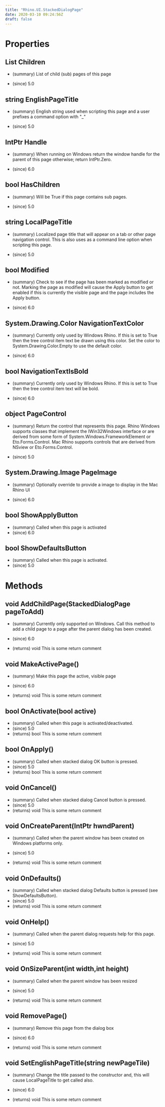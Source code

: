 ```yaml
---
title: "Rhino.UI.StackedDialogPage"
date: 2020-03-10 09:24:56Z
draft: false
---
```


# Properties
## List<StackedDialogPage> Children
- (summary) 
     List of child (sub) pages of this page
     
- (since) 5.0
## string EnglishPageTitle
- (summary) 
     English string used when scripting this page and a user prefixes a
     command option with "_"
     
- (since) 5.0
## IntPtr Handle
- (summary) 
     When running on Windows return the window handle for the parent of this
     page otherwise; return IntPtr.Zero.
     
- (since) 6.0
## bool HasChildren
- (summary) 
     Will be True if this page contains sub pages.
     
- (since) 5.0
## string LocalPageTitle
- (summary) 
     Localized page title that will appear on a tab or other page navigation
     control.  This is also uses as a command line option when scripting
     this page.
     
- (since) 5.0
## bool Modified
- (summary) 
     Check to see if the page has been marked as modified or not.  Marking
     the page as modified will cause the Apply button to get enabled if this
     is currently the visible page and the page includes the Apply button.
     
- (since) 6.0
## System.Drawing.Color NavigationTextColor
- (summary) 
     Currently only used by Windows Rhino.  If this is set to True then the
     tree control item text be drawn using this color.  Set the color to
     System.Drawing.Color.Empty to use the default color.
     
- (since) 6.0
## bool NavigationTextIsBold
- (summary) 
     Currently only used by Windows Rhino.  If this is set to True then the
     tree control item text will be bold.
     
- (since) 6.0
## object PageControl
- (summary) 
     Return the control that represents this page. Rhino Windows supports
     classes that implement the IWin32Windows interface or are derived from
     some form of System.Windows.FrameworkElement or Eto.Forms.Control.  Mac
     Rhino supports controls that are derived from NSview or
     Eto.Forms.Control.
     
- (since) 5.0
## System.Drawing.Image PageImage
- (summary) 
     Optionally override to provide a image to display in 
     the Mac Rhino UI
     
- (since) 6.0
## bool ShowApplyButton
- (summary) Called when this page is activated
- (since) 6.0
## bool ShowDefaultsButton
- (summary) Called when this page is activated.
- (since) 5.0
# Methods
## void AddChildPage(StackedDialogPage pageToAdd)
- (summary) 
     Currently only supported on Windows.  Call this method to add a child
     page to a page after the parent dialog has been created.
     
- (since) 6.0
- (returns) void This is some return comment
## void MakeActivePage()
- (summary) 
     Make this page the active, visible page
     
- (since) 6.0
- (returns) void This is some return comment
## bool OnActivate(bool active)
- (summary) Called when this page is activated/deactivated.
- (since) 5.0
- (returns) bool This is some return comment
## bool OnApply()
- (summary) Called when stacked dialog OK button is pressed.
- (since) 5.0
- (returns) bool This is some return comment
## void OnCancel()
- (summary) Called when stacked dialog Cancel button is pressed.
- (since) 5.0
- (returns) void This is some return comment
## void OnCreateParent(IntPtr hwndParent)
- (summary) 
     Called when the parent window has been created on Windows platforms
     only.
     
- (since) 5.0
- (returns) void This is some return comment
## void OnDefaults()
- (summary) Called when stacked dialog Defaults button is pressed (see ShowDefaultsButton).
- (since) 5.0
- (returns) void This is some return comment
## void OnHelp()
- (summary) 
     Called when the parent dialog requests help for this page.
     
- (since) 5.0
- (returns) void This is some return comment
## void OnSizeParent(int width,int height)
- (summary) 
     Called when the parent window has been resized
     
- (since) 5.0
- (returns) void This is some return comment
## void RemovePage()
- (summary) 
     Remove this page from the dialog box
     
- (since) 6.0
- (returns) void This is some return comment
## void SetEnglishPageTitle(string newPageTile)
- (summary) 
     Change the title passed to the constructor and, this will cause
     LocalPageTitle to get called also.
     
- (since) 6.0
- (returns) void This is some return comment
